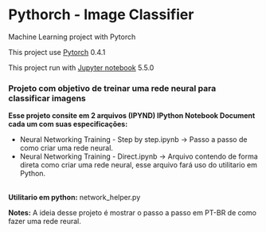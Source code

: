 # Pythorch - Image Classifier
Machine Learning project with Pytorch

<p> This project use <a href="https://pytorch.org">Pytorch</a> 0.4.1 </p>
<p> This project run with <a href="https://jupyter.org/">Jupyter notebook</a> 5.5.0 </p>

<p><h3>Projeto com objetivo de treinar uma rede neural para classificar imagens</h3></p>
<b>Esse projeto consite em 2 arquivos (IPYND) IPython Notebook Document cada um com suas especificações:</b>
<ul>
    <li> Neural Networking Training - Step by step.ipynb -> Passo a passo de como criar uma rede neural. </li>
    <li> Neural Networking Training - Direct.ipynb -> Arquivo contendo de forma direta como criar uma rede neural, esse arquivo fará uso do utilitario em Python.  </li>
</ul>
<br>
<b>Utilitario em python:</b> network_helper.py

<b>Notes:</b> A ideia desse projeto é mostrar o passo a passo em PT-BR de como fazer uma rede reural.
